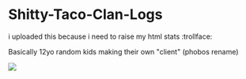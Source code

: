 # Shitty-Taco-Clan-Logs

i uploaded this because i need to raise my html stats :trollface:


Basically 12yo random kids making their own "client" (phobos rename)


![](https://cdn.discordapp.com/attachments/842762465287864363/900801937715396628/XDDDDDDDDDDDDDDDDDDDDD.png)


